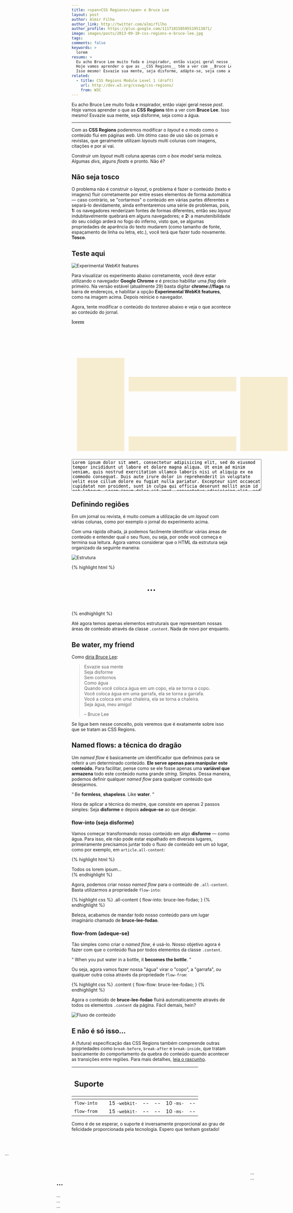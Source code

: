 ```yaml
---
title: <span>CSS Regions</span> e Bruce Lee
layout: post
author: Almir Filho
author_link: http://twitter.com/almirfilho
author_profile: https://plus.google.com/111718150595519513871/
image: images/posts/2013-09-10-css-regions-e-bruce-lee.jpg
tags:
comments: false
keywords: >
  lorem
resumo: >
  Eu acho Bruce Lee muito foda e inspirador, então viajei geral nesse _post_.
  Hoje vamos aprender o que as __CSS Regions__ têm a ver com __Bruce Lee__.
  Isso mesmo! Esvazie sua mente, seja disforme, adápte-se, seja como a água.
related:
  - title: CSS Regions Module Level 1 (draft)
    url: http://dev.w3.org/csswg/css-regions/
    from: W3C
---
```


<style>
  hr {
    display: block;
    border: none;
  }
  hr::before {
    display: block;
    width: 100px;
    content: '• • •';
    margin: auto;
    text-align: center;
    font-size: 13px;
    height: 10px;
    line-height: 10px;
    color: #ccc;
  }
  #all-content {
    -webkit-flow-into: bruce-lee-fodao;
    -moz-flow-into: bruce-lee-fodao;
    -ms-flow-into: bruce-lee-fodao;
    flow-into: bruce-lee-fodao;
    font-family: "Times New Roman", Times, serif;
    color: black;
    font-size: 17px;
    line-height: 18px;
    text-align: justify;
  }
  #experimento {
    position: relative;
    height: 432px;
    background: url(/../images/posts/2013-09-10-the-loop-infinito-times.jpg);
    padding: 0 !important;
    width: 700px !important;
  }
  #experimento .content {
    background: #F6EDD1;
    -webkit-flow-from: bruce-lee-fodao;
    -moz-flow-from: bruce-lee-fodao;
    -ms-flow-from: bruce-lee-fodao;
    flow-from: bruce-lee-fodao;
    overflow: hidden;
  }
  #area-left,
  #area-right,
  #area-center {
    position: absolute;
    bottom: 16px;
  }
  #area-left,
  #area-right {
    width: 150px;
  }
  #area-left .content,
  #area-right .content {
    width: 100%;
    height: 100%;
  }
  #area-left {
    left: 17px;
    height: 294px;
  }
  #area-right {
    right: 17px;
    height: 234px;
  }
  #area-center {
    width: 341px;
    height: 234px;
    left: 180px;
  }
  #area-center-1,
  #area-center-2,
  #area-image {
    width: 100%;
  }
  #area-center-1,
  #area-center-2 {
    height: 46px;
  }
  #area-image {
    height: 142px;
  }
  #text-input {
    width: 600px;
    height: 100px;
    margin-top: 10px;
  }
  #input {
    margin-top: 0 !important;
  }
</style>

Eu acho Bruce Lee muito foda e inspirador, então viajei geral nesse _post_.
Hoje vamos aprender o que as __CSS Regions__ têm a ver com __Bruce Lee__.
Isso mesmo! Esvazie sua mente, seja disforme, seja como a água.

<hr />

Com as __CSS Regions__ poderemos modificar o _layout_ e o modo como o conteúdo
flui em páginas _web_.
Um ótimo caso de uso são os jornais e revistas, que geralmente utilizam _layouts_
multi colunas com imagens, citações e por ai vai.

Construir um _layout_ multi coluna apenas com o _box model_ seria moleza.
Algumas _divs_, alguns _floats_ e pronto. Não é?

## Não seja tosco

O problema não é construir o _layout_, o problema é fazer o conteúdo (texto e
imagens) fluir corretamente por entre esses elementos de forma automática — caso
contrário, se "cortarmos" o conteúdo em várias partes diferentes e separá-lo
devidamente, ainda enfrentaremos uma série de problemas, pois, __1:__ os
navegadores renderizam fontes de formas diferentes, então seu _layout_
indubitavelmente quebrará em alguns navegadores; e __2:__ a manutenibilidade do
seu código arderá no fogo do inferno, visto que, se algumas propriedades de
aparência do texto mudarem (como tamanho de fonte, espaçamento de linha ou
letra, etc.), você terá que fazer tudo novamente. __Tosco__.

## Teste aqui

![Experimental WebKit features](/images/posts/2013-05-28-enable-webkit-experimental-features.jpg)

Para visualizar os experimento abaixo corretamente, você deve estar utilizando
o navegador __Google Chrome__ e é preciso habilitar uma _flag_ dele primeiro.
Na versão estável (atualmente 29) basta digitar __chrome://flags__ na barra de
endereços, e habilitar a opção __Experimental WebKit features__, como na imagem
acima. Depois reinicie o navegador.

Agora, tente modificar o conteúdo do _textarea_ abaixo e veja o que acontece ao
conteúdo do jornal.

<div id="experimento" class="img">
  <div id="all-content">lorem</div>
  <section id="area-left">
      <div class="content"> </div>
  </section>

  <section id="area-center">
      <div id="area-center-1" class="content"> </div>
      <div id="area-image"> </div>
      <div id="area-center-2" class="content"> </div>
  </section>

  <section id="area-right">
      <div class="content"> </div>
  </section>
</div>

<div id="input" class="img example bordered">
  <textarea id="text-input">
Lorem ipsum dolor sit amet, consectetur adipisicing elit, sed do eiusmod tempor incididunt ut labore et dolore magna aliqua. Ut enim ad minim veniam, quis nostrud exercitation ullamco laboris nisi ut aliquip ex ea commodo consequat. Duis aute irure dolor in reprehenderit in voluptate velit esse cillum dolore eu fugiat nulla pariatur. Excepteur sint occaecat cupidatat non proident, sunt in culpa qui officia deserunt mollit anim id est laborum. Lorem ipsum dolor sit amet, consectetur adipisicing elit, sed do eiusmod tempor incididunt ut labore et dolore magna aliqua. Ut enim ad minim veniam, quis nostrud exercitation ullamco laboris nisi ut aliquip ex ea commodo consequat.
  </textarea>
</div>

## Definindo regiões

Em um jornal ou revista, é muito comum a utilização de um _layout_ com várias
colunas, como por exemplo o jornal do experimento acima.

Com uma rápida olhada, já podemos facilmente identificar várias áreas de
conteúdo e entender qual o seu fluxo, ou seja, por onde você começa e termina
sua leitura.
Agora vamos considerar que o HTML da estrutura seja organizado da seguinte
maneira:

![Estrutura](/images/posts/2013-09-10-estrutura.png)

{% highlight html %}
<header>
    <h1 class="title">...</h1>
</header>

<section id="area-left">
    <div class="content">...</div>
</section>

<section id="area-center">
    <h2 class="subtitle">...</h2>
    <div class="content">...</div>
    <picture class="image">...</picture>
    <div class="content">...</div>
</section>

<section id="area-right">
    <time class="date">...</time>
    <div class="content">...</div>
</section>
{% endhighlight %}

Até agora temos apenas elementos estruturais que representam nossas áreas de
conteúdo através da classe `.content`. Nada de novo por enquanto.

## Be water, my friend

Como [diria Bruce Lee](http://www.youtube.com/watch?v=2FQU0WeGSEM):

<blockquote>
  <p>
    Esvazie sua mente <br />
    Seja disforme <br />
    Sem contornos <br />
    Como água <br />
    Quando você coloca água em um copo, ela se torna o copo. <br />
    Você coloca água em uma garrafa, ela se torna a garrafa. <br />
    Você a coloca em uma chaleira, ela se torna a chaleira. <br />
    Seja água, meu amigo!
  </p>
  <footer>
    – Bruce Lee
  </footer>
</blockquote>

Se ligue bem nesse conceito, pois veremos que é exatamente sobre isso que se
tratam as CSS Regions.

## Named flows: a técnica do dragão

Um _named flow_ é basicamente um identificador que definimos para se referir a
um determinado conteúdo.
__Ele serve apenas para manipular este conteúdo.__
Para facilitar, pense como se ele fosse apenas uma __variável que armazena__
todo este conteúdo numa grande _string_. Simples.
Dessa maneira, podemos definir qualquer _named flow_ para qualquer conteúdo que
desejarmos.

<q class="pushing-quotes">
  Be <strong>formless</strong>, <strong>shapeless</strong>. Like <strong>water</strong>.
</q>

Hora de aplicar a técnica do mestre, que consiste em apenas 2 passos simples:
Seja __disforme__ e depois __adeque-se__ ao que desejar.

### flow-into (seja disforme)

Vamos começar transformando nosso conteúdo em algo __disforme__ — como água.
Para isso, ele não pode estar espalhado em diversos lugares, primeiramente
precisamos juntar todo o fluxo de conteúdo em um só lugar, como por exemplo, em
`article.all-content`:

{% highlight html %}
<article class="all-content">Todos os lorem ipsum...</article>
{% endhighlight %}

Agora, podemos criar nosso _named flow_ para o conteúdo de `.all-content`.
Basta utilizarmos a propriedade `flow-into`:

{% highlight css %}
.all-content {
    flow-into: bruce-lee-fodao;
}
{% endhighlight %}

Beleza, acabamos de mandar todo nosso conteúdo para um lugar imaginário chamado
de __bruce-lee-fodao__.

### flow-from (adeque-se)

Tão simples como criar o _named flow_, é usá-lo.
Nosso objetivo agora é fazer com que o conteúdo flua por todos elementos da
classe `.content`.

<q class="pushing-quotes">
  When you put water in a bottle, it <strong>becomes the bottle</strong>.
</q>

Ou seja, agora vamos fazer nossa "água" virar o "copo", a "garrafa", ou qualquer
outra coisa através da propriedade `flow-from`:

{% highlight css %}
.content {
    flow-flow: bruce-lee-fodao;
}
{% endhighlight %}

Agora o conteúdo de __bruce-lee-fodao__ fluirá automaticamente através de todos
os elementos `.content` da página.
Fácil demais, hein?

![Fluxo de conteúdo](/images/posts/2013-09-10-content-flow.png)

## E não é só isso...

A (futura) especificação das CSS Regions também compreende outras propriedades
como `break-before`, `break-after` e `break-inside`, que tratam basicamente do
comportamento da quebra do conteúdo quando acontecer as transições entre
regiões. Para mais detalhes,
[leia o rascunho](http://dev.w3.org/csswg/css-regions/#region-flow-break).

<table class="support">
  <thead>
    <tr>
      <th class="subject"><h2>Suporte</h2></th>
      <th class="browser chrome"><div class="i"></div></th>
      <th class="browser safari"><div class="i"></div></th>
      <th class="browser firefox"><div class="i"></div></th>
      <th class="browser ie"><div class="i"></div></th>
      <th class="browser opera"><div class="i"></div></th>
    </tr>
    <tr>
      <th></th>
      <th colspan="5" class="base"></th>
    </tr>
  </thead>
  <tbody>
    <tr>
      <td class="property"><code>flow-into</code></td>
      <td>15 <code class="small">-webkit-</code></td>
      <td>--</td>
      <td>--</td>
      <td>10 <code class="small">-ms-</code></td>
      <td>--</td>
    </tr>
    <tr>
      <td class="property"><code>flow-from</code></td>
      <td>15 <code class="small">-webkit-</code></td>
      <td>--</td>
      <td>--</td>
      <td>10 <code class="small">-ms-</code></td>
      <td>--</td>
    </tr>
  </tbody>
</table>

Como é de se esperar, o suporte é inversamente proporcional ao grau de
felicidade proporcionada pela tecnologia.
Espero que tenham gostado!

<script type="text/javascript">
$(document).ready(function(){
  $('#all-content').text($('#text-input').val());
  $('#text-input').keyup(function(){
    $('#all-content').text($(this).val());
  });
});
</script>